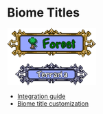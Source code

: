 ﻿# Biome Titles
![Banner](ReadmeBanner.png)
* [Integration guide](IntegrationGuide.md)
* [Biome title customization](BiomeTitleCustomization.md)